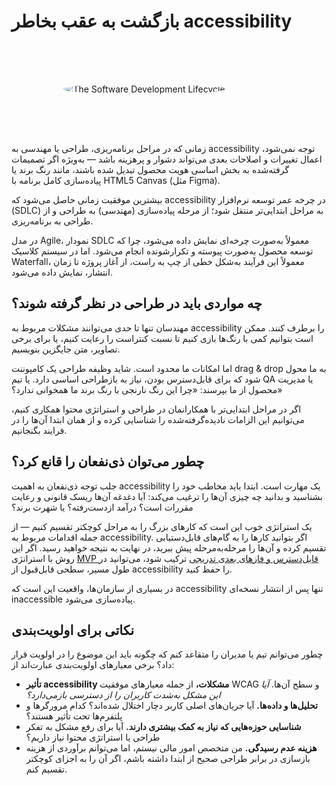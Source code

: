 # بازگشت به عقب بخاطر accessibility

<figure>
    <img src="/SDLC.png" alt="The Software Development Lifecycle" style="border-radius: 50%; padding: 64px 10%;" />
</figure>

زمانی که در مراحل برنامه‌ریزی، طراحی یا مهندسی به accessibility توجه نمی‌شود، اعمال تغییرات و اصلاحات بعدی می‌تواند دشوار و پرهزینه باشد — به‌ویژه اگر تصمیمات گرفته‌شده به بخش اساسی هویت محصول تبدیل شده باشند، مانند رنگ برند یا پیاده‌سازی کامل برنامه با HTML5 Canvas (مثل Figma).

بیشترین موفقیت زمانی حاصل می‌شود که accessibility در چرخه عمر توسعه نرم‌افزار (SDLC) به مراحل ابتدایی‌تر منتقل شود؛ از مرحله پیاده‌سازی (مهندسی) به طراحی و از طراحی به برنامه‌ریزی.

در مدل Agile، نمودار SDLC معمولاً به‌صورت چرخه‌ای نمایش داده می‌شود، چرا که توسعه محصول به‌صورت پیوسته و تکرارشونده انجام می‌شود. اما در سیستم کلاسیک Waterfall، معمولاً این فرآیند به‌شکل خطی از چپ به راست، از آغاز پروژه تا زمان انتشار، نمایش داده می‌شود.

## چه مواردی باید در طراحی در نظر گرفته شوند؟

مهندسان تنها تا حدی می‌توانند مشکلات مربوط به accessibility را برطرف کنند. ممکن است بتوانیم کمی با رنگ‌ها بازی کنیم تا نسبت کنتراست را رعایت کنیم، یا برای برخی تصاویر، متن جایگزین بنویسیم.

اما امکانات ما محدود است. شاید وظیفه طراحی یک کامپوننت drag & drop به ما محول شود که برای قابل‌دسترس بودن، نیاز به بازطراحی اساسی دارد. یا تیم QA یا مدیریت محصول از ما بپرسند: «چرا این رنگ نارنجی با رنگ برند ما همخوانی ندارد؟»

اگر در مراحل ابتدایی‌تر با همکارانمان در طراحی و استراتژی محتوا همکاری کنیم، می‌توانیم این الزامات نادیده‌گرفته‌شده را شناسایی کرده و از همان ابتدا آن‌ها را در فرایند بگنجانیم.

## چطور می‌توان ذی‌نفعان را قانع کرد؟

جلب توجه ذی‌نفعان به اهمیت accessibility یک مهارت است. ابتدا باید مخاطب خود را بشناسید و بدانید چه چیزی آن‌ها را ترغیب می‌کند: آیا دغدغه آن‌ها ریسک قانونی و رعایت مقررات است؟ درآمد از‌دست‌رفته؟ یا شهرت برند؟

یک استراتژی خوب این است که کارهای بزرگ را به مراحل کوچکتر تقسیم کنیم — از جمله اقدامات مربوط به accessibility. اگر بتوانید کارها را به گام‌های قابل‌دستیابی تقسیم کرده و آن‌ها را مرحله‌به‌مرحله پیش ببرید، در نهایت به نتیجه خواهید رسید. اگر این روش با استراتژی [MVP قابل‌دسترس و فازهای بعدی تدریجی](/topics/mvp/mvp-and-a11y) ترکیب شود، می‌توانید در طول مسیر، سطحی قابل‌قبول از accessibility را حفظ کنید.

 در بسیاری از سازمان‌ها، واقعیت این است که accessibility تنها پس از انتشار نسخه‌ای inaccessible پیاده‌سازی می‌شود.

## نکاتی برای اولویت‌بندی

چطور می‌توانم تیم یا مدیران را متقاعد کنم که چگونه باید این موضوع را در اولویت قرار داد؟ برخی معیارهای اولویت‌بندی عبارت‌اند از:

- **تأثیر accessibility مشکلات،** از جمله معیارهای موفقیت WCAG و سطح آن‌ها. _آیا این مشکل به‌شدت کاربران را از دسترسی بازمی‌دارد؟_
- **تحلیل‌ها و داده‌ها.** آیا جریان‌های اصلی کاربر دچار اختلال شده‌اند؟ کدام مرورگرها و پلتفرم‌ها تحت تأثیر هستند؟
- **شناسایی حوزه‌هایی که نیاز به کمک بیشتری دارند.** آیا برای رفع مشکل به تفکر طراحی یا استراتژی محتوا نیاز داریم؟
- **هزینه عدم رسیدگی.** من متخصص امور مالی نیستم، اما می‌توانم برآوردی از هزینه بازسازی در برابر طراحی صحیح از ابتدا داشته باشم، اگر آن را به اجزای کوچکتر تقسیم کنم.

